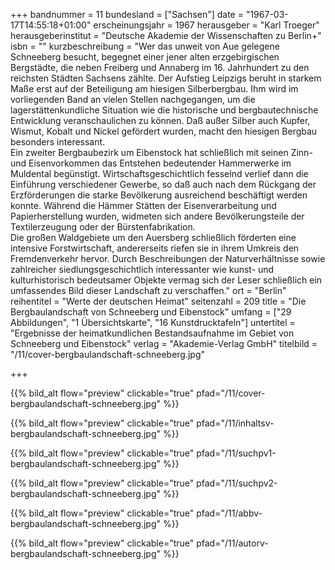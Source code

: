 +++
bandnummer = 11
bundesland = ["Sachsen"]
date = "1967-03-17T14:55:18+01:00"
erscheinungsjahr = 1967
herausgeber = "Karl Troeger"
herausgeberinstitut = "Deutsche Akademie der Wissenschaften zu Berlin+"
isbn = ""
kurzbeschreibung = "Wer das unweit von Aue gelegene Schneeberg besucht, begegnet einer jener alten erzgebirgischen Bergstädte, die neben Freiberg und Annaberg im 16. Jahrhundert zu den reichsten Städten Sachsens zählte. Der Aufstieg Leipzigs beruht in starkem Maße erst auf der Beteiligung am hiesigen Silberbergbau. Ihm wird im vorliegenden Band an vielen Stellen nachgegangen, um die lagerstättenkundliche Situation wie die historische und bergbautechnische Entwicklung veranschaulichen zu können. Daß außer Silber auch Kupfer, Wismut, Kobalt und Nickel gefördert wurden, macht den hiesigen Bergbau besonders interessant.  <br> Ein zweiter Bergbaubezirk um Eibenstock hat schließlich mit seinen Zinn- und Eisenvorkommen das Entstehen bedeutender Hammerwerke im Muldental begünstigt. Wirtschaftsgeschichtlich fesselnd verlief dann die Einführung verschiedener Gewerbe, so daß auch nach dem Rückgang der Erzförderungen die starke Bevölkerung ausreichend beschäftigt werden konnte. Während die Hämmer Stätten der Eisenverarbeitung und Papierherstellung wurden, widmeten sich andere Bevölkerungsteile der Textilerzeugung oder der Bürstenfabrikation. <br> Die großen Waldgebiete um den Auersberg schließlich förderten eine intensive Forstwirtschaft, andererseits riefen sie in ihrem Umkreis den Fremdenverkehr hervor. Durch Beschreibungen der Naturverhältnisse sowie zahlreicher siedlungsgeschichtlich interessanter wie kunst- und kulturhistorisch bedeutsamer Objekte vermag sich der Leser schließlich ein umfassendes Bild dieser Landschaft zu verschaffen."
ort = "Berlin"
reihentitel = "Werte der deutschen Heimat"
seitenzahl = 209
title = "Die Bergbaulandschaft von Schneeberg und Eibenstock"
umfang = ["29 Abbildungen", "1 Übersichtskarte", "16 Kunstdrucktafeln"]
untertitel = "Ergebnisse der heimatkundlichen Bestandsaufnahme im Gebiet von Schneeberg und Eibenstock"
verlag = "Akademie-Verlag GmbH"
titelbild = "/11/cover-bergbaulandschaft-schneeberg.jpg" 

+++

{{% bild_alt flow="preview" clickable="true" pfad="/11/cover-bergbaulandschaft-schneeberg.jpg"   %}}

{{% bild_alt flow="preview" clickable="true" pfad="/11/inhaltsv-bergbaulandschaft-schneeberg.jpg"   %}}

{{% bild_alt flow="preview" clickable="true" pfad="/11/suchpv1-bergbaulandschaft-schneeberg.jpg"   %}}

{{% bild_alt flow="preview" clickable="true" pfad="/11/suchpv2-bergbaulandschaft-schneeberg.jpg"   %}}

{{% bild_alt flow="preview" clickable="true" pfad="/11/abbv-bergbaulandschaft-schneeberg.jpg"   %}}

{{% bild_alt flow="preview" clickable="true" pfad="/11/autorv-bergbaulandschaft-schneeberg.jpg"   %}}
